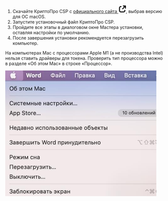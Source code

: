 1. Скачайте КриптоПро CSP с [официального сайта ![ссылка на внешний ресурс](./assets/link.svg "inline")](https://cryptopro.ru/products/csp), выбрав версию для ОС macOS.
1. Запустите установочный файл КриптоПро CSP. 
1. Пройдите все этапы в диалоговом окне Мастера установки, оставляя настройки по умолчанию.
1. После завершения установки рекомендуется перезагрузить компьютер.

<warn>
На компьютерах Mac с процессорами Apple M1 (а не производства Intel) нельзя ставить драйверы для токена. Проверить тип процессора можно в разделе «Об этом Mac» в строке «Процессор».
</warn>

![Меню Mac](./assets/1.jpg)
